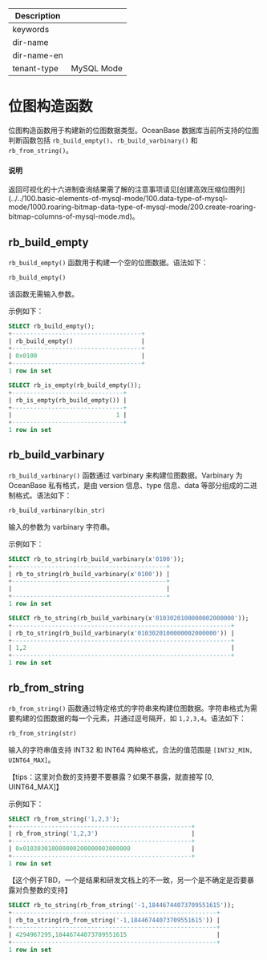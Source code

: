 | Description   |                 |
|---------------|-----------------|
| keywords      |                 |
| dir-name      |                 |`
| dir-name-en   |                 |
| tenant-type   | MySQL Mode      |

# 位图构造函数

位图构造函数用于构建新的位图数据类型。OceanBase 数据库当前所支持的位图判断函数包括 `rb_build_empty()`、`rb_build_varbinary()` 和 `rb_from_string()`。

 <main id="notice" type='explain'>
    <h4>说明</h4>
    <p>返回可视化的十六进制查询结果需了解的注意事项请见[创建高效压缩位图列](../../100.basic-elements-of-mysql-mode/100.data-type-of-mysql-mode/1000.roaring-bitmap-data-type-of-mysql-mode/200.create-roaring-bitmap-columns-of-mysql-mode.md)。</p>
  </main>

## rb_build_empty

`rb_build_empty()` 函数用于构建一个空的位图数据。语法如下：

```sql
rb_build_empty()
```

该函数无需输入参数。

示例如下：

```sql
SELECT rb_build_empty();
+------------------------------------+
| rb_build_empty()                   |
+------------------------------------+
| 0x0100                             |
+------------------------------------+
1 row in set
```

```sql
SELECT rb_is_empty(rb_build_empty());
+-------------------------------+
| rb_is_empty(rb_build_empty()) |
+-------------------------------+
|                             1 |
+-------------------------------+
1 row in set
```

## rb_build_varbinary

`rb_build_varbinary()` 函数通过 varbinary 来构建位图数据。Varbinary 为 OceanBase 私有格式，是由 version 信息、type 信息、data 等部分组成的二进制格式。语法如下：

```sql
rb_build_varbinary(bin_str)
```

输入的参数为 varbinary 字符串。

示例如下：

```sql
SELECT rb_to_string(rb_build_varbinary(x'0100'));
+-------------------------------------------+
| rb_to_string(rb_build_varbinary(x'0100')) |
+-------------------------------------------+
|                                           |
+-------------------------------------------+
1 row in set
```

```sql
SELECT rb_to_string(rb_build_varbinary(x'0103020100000002000000'));
+-------------------------------------------------------------+
| rb_to_string(rb_build_varbinary(x'0103020100000002000000')) |
+-------------------------------------------------------------+
| 1,2                                                         |
+-------------------------------------------------------------+
1 row in set
```

## rb_from_string

`rb_from_string()` 函数通过特定格式的字符串来构建位图数据。字符串格式为需要构建的位图数据的每一个元素，并通过逗号隔开，如 `1,2,3,4`。语法如下：

```sql
rb_from_string(str)
```

输入的字符串值支持 INT32 和 INT64 两种格式，合法的值范围是 `[INT32_MIN, UINT64_MAX]`。

【tips：这里对负数的支持要不要暴露？如果不暴露，就直接写 [0, UINT64_MAX]】

示例如下：

```sql
SELECT rb_from_string('1,2,3');
+--------------------------------------------------+
| rb_from_string('1,2,3')                          |
+--------------------------------------------------+
| 0x010303010000000200000003000000                 |
+--------------------------------------------------+
1 row in set
```

【这个例子TBD，一个是结果和研发文档上的不一致，另一个是不确定是否要暴露对负整数的支持】
```sql
SELECT rb_to_string(rb_from_string('-1,18446744073709551615'));
+---------------------------------------------------------+
| rb_to_string(rb_from_string('-1,18446744073709551615')) |
+---------------------------------------------------------+
| 4294967295,18446744073709551615                         |
+---------------------------------------------------------+
1 row in set
```
